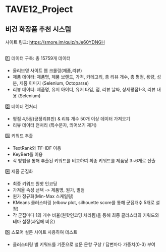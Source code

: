 # TAVE12_Project

## 비건 화장품 추천 시스템
사이트 링크: https://smore.im/quiz/nJe60YDNGH </br>
</br>

1️⃣ 데이터 구축: 총 15759개 데이터 
- 올리브영 사이트 웹 크롤링(제품,리뷰) 
- 제품 데이터: 제품명, 제품 브랜드, 가격, 카테고리, 총 리뷰 개수, 총 평점, 용량, 성분, 제품 이미지 (Selenium, Octoparse) 
- 리뷰 데이터: 제품명, 유저 아이디, 유저 타입, 점, 리뷰 날짜, 상세평점1-3, 리뷰 내용 (Selenium) 

2️⃣ 데이터 전처리
- 평점 4,5점(긍정리뷰만) & 리뷰 개수 50개 이상 데이터 가져오기
- 리뷰 데이터 전처리 (특수문자, 띄어쓰기 제거)
 
3️⃣ 키워드 추출
- TextRank와 TF-IDF 이용
- KeyBert를 이용
- 각 방법을 통해 추출된 키워드를 비교하여 최종 키워드를 제품당 3~6개로 산출  

4️⃣ 제품 군집화
- 최종 키워드 원핫 인코딩
- 가져올 속성 선택 -> 제품명, 원가, 별점
- 원가 정규화(Min-Max 스케일링)
- KMeans 클러스터링 (elbow plot, silhouette score를 통해 군집개수 5개로 설정)
- 각 군집마다 1의 개수 비율(원핫인코딩 처리됨)을 통해 최종 클러스터의 키워드와 테마 설정(과일에 비유)
   
5️⃣ 스모어 설문 사이트 사용하여 테스트
- 클러스터링 별 키워드를 기준으로 설문 문항 구상 / 답변마다 가중치(0-3) 부여
